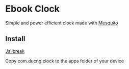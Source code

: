 # Ebook Clock

Simple and power efficient clock made with [Mesquito](https://kindlemodding.org/mesquito/development/)

## Install

[Jailbreak](https://kindlemodding.org/jailbreaking/)

Copy com.ducng.clock to the apps folder of your device
